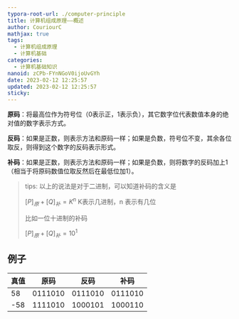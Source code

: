 ```yaml
---
typora-root-url: ./computer-principle
title: 计算机组成原理——概述
author: CouriourC
mathjax: true
tags:
  - 计算机组成原理
  - 计算机基础
categories:
  - 计算机基础知识
nanoid: zCPb-FYnNGoV0ijoUvGYh
date: 2023-02-12 12:25:57
updated: 2023-02-12 12:25:57
sticky:
---
```


**原码**：将最高位作为符号位（0表示正，1表示负），其它数字位代表数值本身的绝对值的数字表示方式。

**反码**：如果是正数，则表示方法和原码一样；如果是负数，符号位不变，其余各位取反，则得到这个数字的反码表示形式。

**补码**：如果是正数，则表示方法和原码一样；如果是负数，则将数字的反码加上1（相当于将原码数值位取反然后在最低位加1）。

> tips: 以上的说法是对于二进制，可以知道补码的含义是
>
> $[P]_原+[Q]_补=K^n$ K表示几进制，n 表示有几位
>
> 比如一位十进制的补码
>
> $[P]_原+[Q]_补=10^1$

## 例子

| 真值 | 原码                          | 反码                          | 补码                          |
| ---- | ----------------------------- | ----------------------------- | ----------------------------- |
| 58   | 0111010                       | 0111010                       | 0111010                       |
| -58  | <span text-red>1</span>111010 | 1<span text-red>000101</span> | 10001<span text-red>10</span> |
